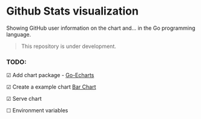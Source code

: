 # Github Stats visualization

Showing GitHub user information on the chart and... in the Go programming language.

> This repository is under development.

### TODO:

&#9745; Add chart package - [Go-Echarts](https://github.com/go-echarts/go-echarts)

&#9745; Create a example chart [Bar Chart](./charts/bar.go)

&#9745; Serve chart

 &#9744; Environment variables
<!-- - 
- 
- &#9745; -->